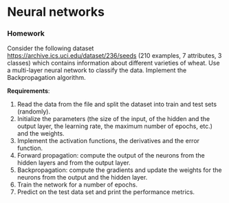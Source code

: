 # Neural networks

### Homework
Consider the following dataset https://archive.ics.uci.edu/dataset/236/seeds (210 examples, 7 attributes, 3 classes) which contains information about different varieties of wheat. Use a multi-layer neural network to classify the data. Implement the Backpropagation algorithm.

**Requirements**:
1. Read the data from the file and split the dataset into train and test sets (randomly).
2. Initialize the parameters (the size of the input, of the hidden and the output layer, the learning rate, the maximum number of epochs, etc.) and the weights.
3. Implement the activation functions, the derivatives and the error function.
4. Forward propagation: compute the output of the neurons from the hidden layers and from the output layer.
5. Backpropagation: compute the gradients and update the weights for the neurons from the output and the hidden layer.
6. Train the network for a number of epochs.
7. Predict on the test data set and print the performance metrics.
